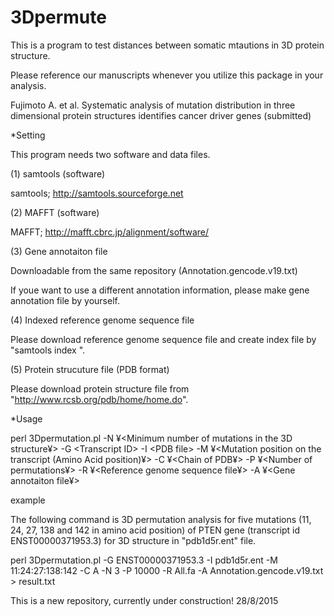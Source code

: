 # 3Dpermute
This is a program to test distances between somatic mtautions in 3D protein structure.

Please reference our manuscripts whenever you utilize this package in your analysis.

Fujimoto A. et al. Systematic analysis of mutation distribution in three dimensional protein structures identifies cancer driver genes (submitted)

*Setting

This program needs two software and data files.

(1) samtools (software)

samtools; http://samtools.sourceforge.net


(2) MAFFT (software)

MAFFT; http://mafft.cbrc.jp/alignment/software/


(3) Gene annotaiton file

Downloadable from the same repository (Annotation.gencode.v19.txt)

If youe want to use a different annotation information, please make gene annotation file by yourself.

(4) Indexed reference genome sequence file

Please download reference genome sequence file and create index file by "samtools index <reference genome sequence file>".

(5) Protein strucuture file (PDB format)

Please download protein structure file from "http://www.rcsb.org/pdb/home/home.do".


*Usage

perl 3Dpermutation.pl -N ¥<Minimum number of mutations in the 3D structure¥> -G \<Transcript ID\> -I \<PDB file\>  -M ¥<Mutation position on the transcript (Amino Acid position)¥> -C ¥<Chain of PDB¥> -P ¥<Number of permutations¥> -R ¥<Reference genome sequence file¥> -A ¥<Gene annotaiton file¥>

example

The following command is 3D permutation analysis for five mutations (11, 24, 27, 138 and 142 in amino acid position) of PTEN gene (transcript id ENST00000371953.3) for 3D structure in "pdb1d5r.ent" file.

perl 3Dpermutation.pl -G ENST00000371953.3 -I pdb1d5r.ent  -M 11:24:27:138:142 -C A -N 3 -P 10000 -R All.fa -A Annotation.gencode.v19.txt > result.txt

This is a new repository, currently under construction!
28/8/2015

